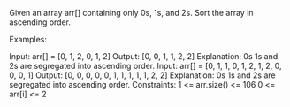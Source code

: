 Given an array arr[] containing only 0s, 1s, and 2s. Sort the array in ascending order.

Examples:

Input: arr[] = [0, 1, 2, 0, 1, 2]
Output: [0, 0, 1, 1, 2, 2]
Explanation: 0s 1s and 2s are segregated into ascending order.
Input: arr[] = [0, 1, 1, 0, 1, 2, 1, 2, 0, 0, 0, 1]
Output: [0, 0, 0, 0, 0, 1, 1, 1, 1, 1, 2, 2]
Explanation: 0s 1s and 2s are segregated into ascending order.
Constraints:
1 <= arr.size() <= 106
0 <= arr[i] <= 2

